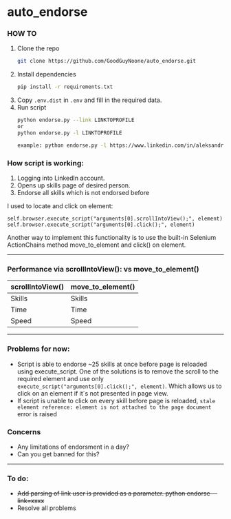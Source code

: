 # auto_endorse

### HOW TO


1. Clone the repo
   ```sh
   git clone https://github.com/GoodGuyNoone/auto_endorse.git
   ```
2. Install dependencies
   ```sh
   pip install -r requirements.txt
   ```
3. Copy `.env.dist` in `.env` and fill in the required data.
4. Run script
    ```sh
    python endorse.py --link LINKTOPROFILE
    or
    python endorse.py -l LINKTOPROFILE
    
    example: python endorse.py -l https://www.linkedin.com/in/aleksandr-churakov/
    ```
    
<h3>How script is working:</h3>

1. Logging into LinkedIn account.
2. Opens up skills page of desired person.
3. Endorse all skills which is not endorsed before


I used to locate and click on element:

`self.browser.execute_script("arguments[0].scrollIntoView();", element)
self.browser.execute_script("arguments[0].click();", element)`

Another way to implement this functionality is to use the built-in Selenium ActionChains method move_to_element and click() on element.

----

<h3>Performance via scrollIntoView(): vs move_to_element()</h3>

| scrollIntoView()  | move_to_element() |
| ------------- | ------------- |
| Skills  | Skills  |
| Time  | Time  |
| Speed | Speed |

----
<h3>Problems for now:</h3>

- Script is able to endorse ~25 skills at once before page is reloaded using execute_script. One of the solutions is to remove the scroll to the required element and use only `execute_script("arguments[0].click();", element)`. Which allows us to click on an element if it`s not presented in page view.
- If script is unable to click on every skill before page is reloaded, `stale element reference: element is not attached to the page document` error is raised

<h3>Concerns</h3>

- Any limitations of endorsment in a day?
- Can you get banned for this?

----

<h3>To do:</h3>

- ~~Add parsing of link user is provided as a parameter. python endorse --link=xxxx~~
- Resolve all problems
